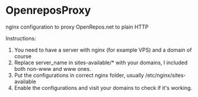# OpenreposProxy
nginx configuration to proxy OpenRepos.net to plain HTTP

Instructions:

1. You need to have a server with nginx (for example VPS) and a domain of course
2. Replace server_name in sites-available/* with your domains, I included both non-www and www ones.
3. Put the configurations in correct nginx folder, usually /etc/nginx/sites-available
4. Enable the configurations and visit your domains to check if it's working.
